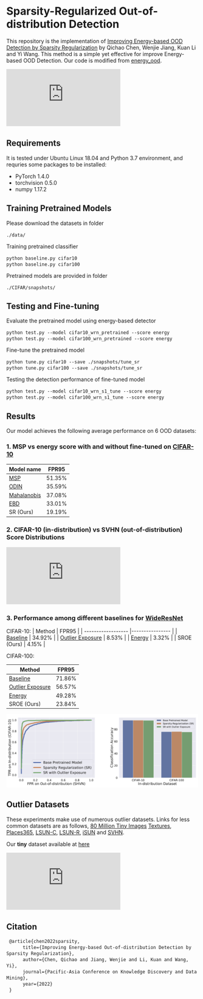 # Sparsity-Regularized Out-of-distribution Detection

This repository is the implementation of [Improving Energy-based OOD Detection by Sparsity Regularization](https://link.springer.com/chapter/10.1007/978-3-031-05936-0_42) by Qichao Chen, Wenjie Jiang, Kuan Li and Yi Wang. This method is a simple yet effective for improve Energy-based OOD Detection. Our code is modified from [energy_ood](https://github.com/wetliu/energy_ood).

![image](https://github.com/ChurchChen/SparsityRegularization/blob/main/demo_fig/framework.pdf)

## Requirements

It is tested under Ubuntu Linux 18.04 and Python 3.7 environment, and requries some packages to be installed:

- PyTorch 1.4.0
- torchvision 0.5.0
- numpy 1.17.2

## Training Pretrained Models

Please download the datasets in folder

```shell
./data/
```

Training pretrained classifier

```shell
python baseline.py cifar10
python baseline.py cifar100
```

Pretrained models are provided in folder

```shell
./CIFAR/snapshots/
```

## Testing and Fine-tuning

Evaluate the pretrained model using energy-based detector

```shell
python test.py --model cifar10_wrn_pretrained --score energy
python test.py --model cifar100_wrn_pretrained --score energy
```

Fine-tune the pretrained model

```shell
python tune.py cifar10 --save ./snapshots/tune_sr
python tune.py cifar100 --save ./snapshots/tune_sr
```

Testing the detection performance of fine-tuned model 

```shell
python test.py --model cifar10_wrn_s1_tune --score energy
python test.py --model cifar100_wrn_s1_tune --score energy
```



## Results

Our model achieves the following average performance on 6 OOD datasets:

### 1. MSP vs energy score with and without fine-tuned on [CIFAR-10](https://www.cs.toronto.edu/~kriz/cifar.html)

| Model name         |     FPR95       |
| ------------------ |---------------- |
| [MSP](https://arxiv.org/abs/1610.02136) |     51.35%     |
| [ODIN](https://arxiv.org/abs/1706.02690) |     35.59%     |
| [Mahalanobis](https://arxiv.org/abs/1807.03888) |     37.08%     |
| [EBD](https://arxiv.org/abs/2010.03759) |     33.01%     |
| SR (Ours) | 19.19% |

### 2. CIFAR-10 (in-distribution) vs SVHN (out-of-distribution) Score Distributions

![image](https://github.com/ChurchChen/SparsityRegularization/blob/main/demo_fig/energy_score_density.pdf)

### 3. Performance among different baselines for [WideResNet](https://arxiv.org/abs/1605.07146)
CIFAR-10:
| Method    |     FPR95       |
| ------------------ |---------------- |
| [Baseline](https://arxiv.org/abs/2010.03759) |     34.92%     |
| [Outlier Exposure](https://arxiv.org/abs/1812.04606) |     8.53%     |
| [Energy](https://arxiv.org/abs/2010.03759) |     3.32%     |
| SROE (Ours) | 4.15% |

CIFAR-100:

| Method    |     FPR95       |
| ------------------ |---------------- |
| [Baseline](https://arxiv.org/abs/2010.03759) |     71.86%     |
| [Outlier Exposure](https://arxiv.org/abs/1812.04606) |     56.57%     |
| [Energy](https://arxiv.org/abs/2010.03759) |     49.28%     |
| SROE (Ours) | 23.84% |

![image](https://github.com/ChurchChen/SparsityRegularization/blob/main/demo_fig/acc_auc.png)



## Outlier Datasets

These experiments make use of numerous outlier datasets. Links for less common datasets are as follows, [80 Million Tiny Images](http://horatio.cs.nyu.edu/mit/tiny/data/tiny_images.bin) [Textures](https://www.robots.ox.ac.uk/~vgg/data/dtd/), [Places365](http://places2.csail.mit.edu/download.html), [LSUN-C](https://www.dropbox.com/s/fhtsw1m3qxlwj6h/LSUN.tar.gz), [LSUN-R](https://www.dropbox.com/s/moqh2wh8696c3yl/LSUN_resize.tar.gz), [iSUN](https://www.dropbox.com/s/ssz7qxfqae0cca5/iSUN.tar.gz) and [SVHN](http://ufldl.stanford.edu/housenumbers/).

Our **tiny** dataset available at [here](https://drive.google.com/file/d/1zKzzTkbJjODC_y5ZSY8RQAGzzEGqZhuj/view?usp=sharing)

![image](https://github.com/ChurchChen/SparsityRegularization/blob/main/demo_fig/tiny.pdf)

## Citation

     @article{chen2022sparsity,
          title={Improving Energy-based Out-of-distribution Detection by Sparsity Regularization},
          author={Chen, Qichao and Jiang, Wenjie and Li, Kuan and Wang, Yi},
          journal={Pacific-Asia Conference on Knowledge Discovery and Data Mining},
          year={2022}
     } 
